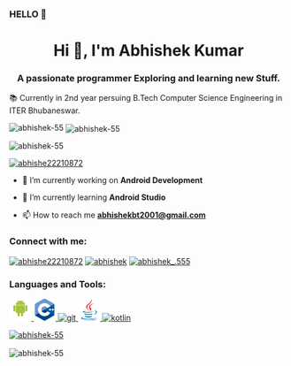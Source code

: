 ### HELLO 👋

<!--
**abhishek-55/abhishek-55** is a ✨ _special_ ✨ repository because its `README.md` (this file) appears on your GitHub profile.

Here are some ideas to get you started:

- 🔭 I’m currently working on ...
- 🌱 I’m currently learning ...
- 👯 I’m looking to collaborate on ...
- 🤔 I’m looking for help with ...
- 💬 Ask me about ...
- 📫 How to reach me: ...
- 😄 Pronouns: ...
- ⚡ Fun fact: ...
-->

<h1 align="center">Hi 👋, I'm Abhishek Kumar</h1>
<h3 align="center">A passionate programmer Exploring and learning new Stuff.</h3>

📚 Currently in 2nd year persuing  B.Tech Computer Science Engineering in ITER Bhubaneswar.
<p><img align="left" src="https://github-readme-stats.vercel.app/api/top-langs?username=abhishek-55&show_icons=true&locale=en&layout=compact" alt="abhishek-55" /></p>

<p>&nbsp;<img align="center" src="https://github-readme-stats.vercel.app/api?username=abhishek-55&show_icons=true&locale=en" alt="abhishek-55" /></p>
<p align="left"> <img src="https://komarev.com/ghpvc/?username=abhishek-55&label=Profile%20views&color=0e75b6&style=flat" alt="abhishek-55" /> </p>



<p align="left"> <a href="https://twitter.com/abhishe22210872" target="blank"><img src="https://img.shields.io/twitter/follow/abhishe22210872?logo=twitter&style=for-the-badge" alt="abhishe22210872" /></a> </p>

- 🔭 I’m currently working on **Android Development**

- 🌱 I’m currently learning **Android Studio**

- 📫 How to reach me **abhishekbt2001@gmail.com**

<h3 align="left">Connect with me:</h3>
<p align="left">
<a href="https://twitter.com/abhishe22210872" target="blank"><img align="center" src="https://cdn.jsdelivr.net/npm/simple-icons@3.0.1/icons/twitter.svg" alt="abhishe22210872" height="30" width="40" /></a>
<a href="https://fb.com/abhishek" target="blank"><img align="center" src="https://cdn.jsdelivr.net/npm/simple-icons@3.0.1/icons/facebook.svg" alt="abhishek" height="30" width="40" /></a>
<a href="https://instagram.com/abhishek_.555" target="blank"><img align="center" src="https://cdn.jsdelivr.net/npm/simple-icons@3.0.1/icons/instagram.svg" alt="abhishek_.555" height="30" width="40" /></a>
</p>

<h3 align="left">Languages and Tools:</h3>
<p align="left"> <a href="https://developer.android.com" target="_blank"> <img src="https://raw.githubusercontent.com/devicons/devicon/master/icons/android/android-original-wordmark.svg" alt="android" width="40" height="40"/> </a> <a href="https://www.w3schools.com/cpp/" target="_blank"> <img src="https://raw.githubusercontent.com/devicons/devicon/master/icons/cplusplus/cplusplus-original.svg" alt="cplusplus" width="40" height="40"/> </a> <a href="https://git-scm.com/" target="_blank"> <img src="https://www.vectorlogo.zone/logos/git-scm/git-scm-icon.svg" alt="git" width="40" height="40"/> </a> <a href="https://www.java.com" target="_blank"> <img src="https://raw.githubusercontent.com/devicons/devicon/master/icons/java/java-original.svg" alt="java" width="40" height="40"/> </a> <a href="https://kotlinlang.org" target="_blank"> <img src="https://www.vectorlogo.zone/logos/kotlinlang/kotlinlang-icon.svg" alt="kotlin" width="40" height="40"/> </a> </p>

<p align="left"> <a href="https://github.com/ryo-ma/github-profile-trophy"><img src="https://github-profile-trophy.vercel.app/?username=abhishek-55" alt="abhishek-55" /></a> </p>

<p><img align="center" src="https://github-readme-streak-stats.herokuapp.com/?user=abhishek-55&" alt="abhishek-55" /></p>

